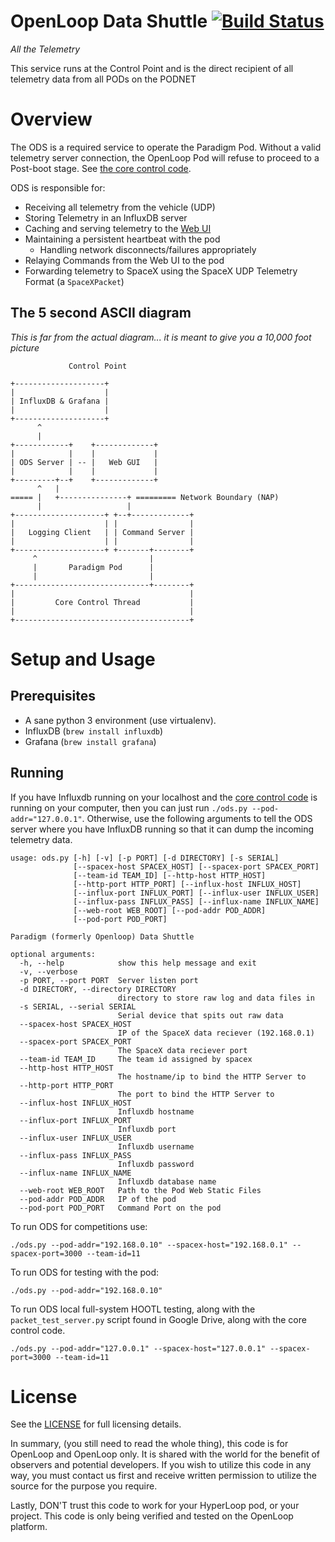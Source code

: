 # OpenLoop Data Shuttle [![Build Status](https://travis-ci.org/openloopalliance/ODS.svg?branch=master)](https://travis-ci.org/openloopalliance/ODS)

_All the Telemetry_

This service runs at the Control Point and is the direct recipient of all
telemetry data from all PODs on the PODNET

# Overview

The ODS is a required service to operate the Paradigm Pod. Without a valid
telemetry server connection, the OpenLoop Pod will refuse to proceed to a
Post-boot stage.  See
[the core control code](https://github.com/ParadigmHyperloop/hyperloop).

ODS is responsible for:

* Receiving all telemetry from the vehicle (UDP)
* Storing Telemetry in an InfluxDB server
* Caching and serving telemetry to the [Web UI](https://github.com/ParadigmHyperloop/web)
* Maintaining a persistent heartbeat with the pod
  * Handling network disconnects/failures appropriately
* Relaying Commands from the Web UI to the pod
* Forwarding telemetry to SpaceX using the SpaceX UDP Telemetry Format (a `SpaceXPacket`)

## The 5 second ASCII diagram

_This is far from the actual diagram... it is meant to give you a 10,000 foot
picture_

```
             Control Point

+--------------------+
|                    |
| InfluxDB & Grafana |
|                    |
+--------------------+
      ^
      |
+------------+    +-------------+
|            |    |             |
| ODS Server | -- |   Web GUI   |   
|            |    |             |
+---------+--+    +-------------+
      ^   |                      
===== |   +---------------+ ========= Network Boundary (NAP)
      |                   |         
+--------------------+ +--+-------------+
|                    | |                |
|   Logging Client   | | Command Server |
|                    | |                |
+--------------------+ +-------+--------+
     ^                         |
     |       Paradigm Pod      |
     |                         |
+------------------------------+--------+
|                                       |
|         Core Control Thread           |
|                                       |
+---------------------------------------+
```

# Setup and Usage

## Prerequisites

* A sane python 3 environment (use virtualenv).
* InfluxDB (`brew install influxdb`)
* Grafana (`brew install grafana`)

## Running

If you have Influxdb running on your localhost and the [core control code](https://github.com/ParadigmHyperloop/hyperloop) is running on your computer, then you can just run `./ods.py --pod-addr="127.0.0.1"`.  Otherwise,
use the following arguments to tell the ODS server where you have InfluxDB
running so that it can dump the incoming telemetry data.

```
usage: ods.py [-h] [-v] [-p PORT] [-d DIRECTORY] [-s SERIAL]
              [--spacex-host SPACEX_HOST] [--spacex-port SPACEX_PORT]
              [--team-id TEAM_ID] [--http-host HTTP_HOST]
              [--http-port HTTP_PORT] [--influx-host INFLUX_HOST]
              [--influx-port INFLUX_PORT] [--influx-user INFLUX_USER]
              [--influx-pass INFLUX_PASS] [--influx-name INFLUX_NAME]
              [--web-root WEB_ROOT] [--pod-addr POD_ADDR]
              [--pod-port POD_PORT]

Paradigm (formerly Openloop) Data Shuttle

optional arguments:
  -h, --help            show this help message and exit
  -v, --verbose
  -p PORT, --port PORT  Server listen port
  -d DIRECTORY, --directory DIRECTORY
                        directory to store raw log and data files in
  -s SERIAL, --serial SERIAL
                        Serial device that spits out raw data
  --spacex-host SPACEX_HOST
                        IP of the SpaceX data reciever (192.168.0.1)
  --spacex-port SPACEX_PORT
                        The SpaceX data reciever port
  --team-id TEAM_ID     The team id assigned by spacex
  --http-host HTTP_HOST
                        The hostname/ip to bind the HTTP Server to
  --http-port HTTP_PORT
                        The port to bind the HTTP Server to
  --influx-host INFLUX_HOST
                        Influxdb hostname
  --influx-port INFLUX_PORT
                        Influxdb port
  --influx-user INFLUX_USER
                        Influxdb username
  --influx-pass INFLUX_PASS
                        Influxdb password
  --influx-name INFLUX_NAME
                        Influxdb database name
  --web-root WEB_ROOT   Path to the Pod Web Static Files
  --pod-addr POD_ADDR   IP of the pod
  --pod-port POD_PORT   Command Port on the pod
```


To run ODS for competitions use:

```
./ods.py --pod-addr="192.168.0.10" --spacex-host="192.168.0.1" --spacex-port=3000 --team-id=11
```


To run ODS for testing with the pod:

```
./ods.py --pod-addr="192.168.0.10"
```

To run ODS local full-system HOOTL testing, along with the `packet_test_server.py` script found in Google Drive, along with the core control code.

```
./ods.py --pod-addr="127.0.0.1" --spacex-host="127.0.0.1" --spacex-port=3000 --team-id=11
```

# License

See the [LICENSE](LICENSE) for full licensing details.

In summary, (you still need to read the whole thing), this code is for
OpenLoop and OpenLoop only. It is shared with the world for the benefit of
observers and potential developers. If you wish to utilize this code in any
way, you must contact us first and receive written permission to utilize the
source for the purpose you require.

Lastly, DON'T trust this code to work for your HyperLoop pod, or your project.
This code is only being verified and tested on the OpenLoop platform.
